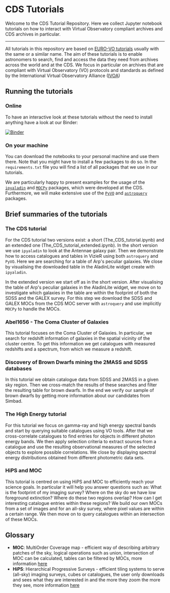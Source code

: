 # CDS Tutorials

Welcome to the CDS Tutorial Repository. Here we collect Jupyter notebook tutorials on how to interact with Virtual Observatory compliant archives and CDS archives in particular.
***

All tutorials in this repository are based on [EURO-VO tutorials](https://www.euro-vo.org/scientific-tutorials/) usually with the same or a similar name. The aim of these tutorials is to enable astronomers to search, find and access the data they need from archives across the world and at the CDS. We focus in particular on archives that are compliant with Virtual Observatory (VO) protocols and standards as defined by the International Virtual Observatory Alliance ([IVOA](https://www.ivoa.net/))

## Running the tutorials

### Online

To have an interactive look at these tutorials without the need to install anything have a look at our Binder:

[![Binder](https://mybinder.org/badge_logo.svg)](https://mybinder.org/v2/gh/cds-astro/tutorials/master?filepath=Notebooks)

### On your machine

You can download the notebooks to your personal machine and use them there. Note that you might have to install a few packages to do so. In the `requirements.txt` file you will find a list of all packages that we use in our tutorials.

We are particularly happy to present examples for the usage of the [`ipyaladin`](https://github.com/cds-astro/ipyaladin) and [`MOCPy`](https://cds-astro.github.io/mocpy/index.html) packages, which were developed at the CDS. Furthermore, we will make extensive use of the [`PyVO`](https://pyvo.readthedocs.io/en/latest/#) and [`astroquery`](https://astroquery.readthedocs.io/en/latest/) packages.

## Brief summaries of the tutorials

### The CDS tutorial

For the CDS tutorial two versions exist: a short (The_CDS_tutorial.ipynb) and an extended one (The_CDS_tutorial_extended.ipynb).
In the short version we use `ipyaladin` to look at the Antennae galaxy pair. Then we demonstrate how to access catalogues and tables in VizieR using both `astroquery` and `PyVO`. Here we are searching for a table of Arp's peculiar galaxies. We close by visualising the downloaded table in the AladinLite widget create with `ipyaladin`.

In the extended version we start off as in the short version. After visualising the table of Arp's peculiar galaxies in the AladinLite widget, we move on to investigate which galaxies in the table are within the footprint of both the SDSS and the GALEX survey. For this step we download the SDSS and GALEX MOCs from the CDS MOC server with `astroquery` and use implicitly `MOCPy` to handle the MOCs.

### Abel1656 - The Coma Cluster of Galaxies

This tutorial focuses on the Coma Cluster of Galaxies. In particular, we search for redshift information of galaxies in the spatial vicinity of the cluster centre. To get this information we get catalogues with measured redshifts and a spectrum, from which we measure a redshift.

### Discovery of Brown Dwarfs mining the 2MASS and SDSS databases

In this tutorial we obtain catalogue data from SDSS and 2MASS in a given sky region. Then we cross-match the results of these searches and filter the resulting table for brown dwarfs. In the end we verify our sample of brown dwarfs by getting more information about our candidates from Simbad.

### The High Energy tutorial

For this tutorial we focus on gamma-ray and high energy spectral bands and start by querying suitable catalogues using VO tools. After that we cross-correlate catalogues to find entries for objects in different photon energy bands. We then apply selection criteria to extract sources from a catalogue and use the resulting observational measures of the selected objects to explore possible correlations. We close by displaying spectral energy distributions obtained from different photometric data sets.

### HiPS and MOC

This tutorial is centred on using HiPS and MOC to efficiently reach your science goals. In particular it will help you answer questions such as: What is the footprint of my imaging survey? Where on the sky do we have low foreground extinction? Where do these two regions overlap? How can I get interesting catalogue entries within these regions? We build our own MOCs from a set of images and for an all-sky survey, where pixel values are within a certain range. We then move on to query catalogues within an intersection of these MOCs.

## Glossary

- **MOC**: MultiOrder Coverage map - efficient way of describing arbitrary patches of the sky, logical operations such as union, intersection of MOC can be calculated, tables can be filtered by MOCs, more information [here](https://ivoa.net/documents/MOC/)
- **HiPS**: Hierarchical Progressive Surveys - efficient tiling systems to serve (all-sky) imaging surveys, cubes or catalogues, the user only downloads and sees what they are interested in and the more they zoom the more they see, more information [here](https://aladin.u-strasbg.fr/hips/)
